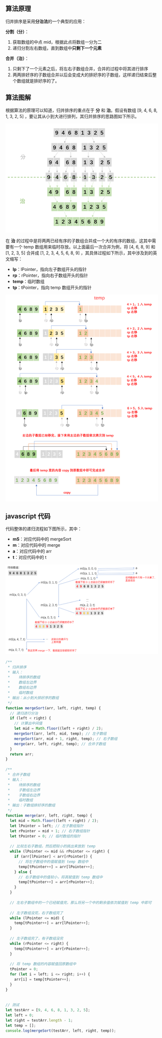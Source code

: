 ## 算法原理

归并排序是采用**分治法**的一个典型的应用：

**分割（分）**：

1. 获取数组的中点 mid，根据此点将数组一分为二
2. 递归分割左右数组，直到数组中**只剩下一个元素**

**合并（治）**：

1. 只剩下了一个元素之后，将左右子数组合并，合并的过程中将其进行排序
2. 两两排好序的子数组合并以后会变成大的排好序的子数组，这样递归结束后整个数组就是排好序的了。

## 算法图解

根据算法的原理可以知道，归并排序的重点在于 **分** 和 **治**。假设有数组 [9, 4, 6, 8, 1, 3, 2, 5] ，要让其从小到大进行排列，其归并排序的思路图如下所示。

![](../media/5.png)

在 **治** 的过程中是将两两已经有序的子数组合并成一个大的有序的数组，这其中需要有一个 temp 数组用来临时存放。以上面最后一次合并为例，将 [4, 6, 8, 9] 和 [1, 2, 3, 5] 合并成 [1, 2, 3, 4, 5, 6, 8, 9] ，其具体过程如下所示，其中涉及到的英文缩写：

- **lp**：lPointer，指向左子数组开头的指针
- **rp**：rPointer，指向右子数组开头的指针
- **temp**：临时数组
- **tp**：tPointer，指向 temp 数组开头的指针

![](../media/6.png)



## javascript 代码

代码整体的递归流程如下图所示，其中：

- **mS**：对应代码中的 mergeSort
- **m**：对应代码中的 merge
- **a**：对应代码中的 arr
- **t**：对应代码中的 t

![](../media/7.png)

```javascript
/**
 * 归并排序
 * 输入：
 *    待排序的数组
 *    数组左边界
 *    数组右边界
 *    临时数组
 * 输出：从小到大排好序的数组
 */
function mergeSort(arr, left, right, temp) {
  // 递归进行分治
  if (left < right) {
    // 计算出中间值
    let mid = Math.floor((left + right) / 2);
    mergeSort(arr, left, mid, temp); // 左子数组
    mergeSort(arr, mid + 1, right, temp); // 右子数组
    merge(arr, left, right, temp); // 合并子数组
  }
  return arr;
}

/**
 * 合并子数组
 * 输入：
 *    待排序的数组
 *    子数组左边界
 *    子数组右边界
 *    临时数组
 * 输出：子数组排好序的数组
 */
function merge(arr, left, right, temp) {
  let mid = Math.floor((left + right) / 2);
  let lPointer = left; // 左子数组指针
  let rPointer = mid + 1; // 右子数组指针
  let tPointer = 0; // 临时数组的指针

  // 比较左右子数组，然后把较小的挑出来放到 temp
  while (lPointer <= mid && rPointer <= right) {
    if (arr[lPointer] < arr[rPointer]) {
      // 将左子数组中的值赋值到 temp 数组中
      temp[tPointer++] = arr[lPointer++];
    } else {
      // 右子数组中的值较小，将其赋值到 temp 数组中
      temp[tPointer++] = arr[rPointer++];
    }
  }

  // 左右子数组中的一个已经赋值完，那么将另一个中的剩余值依次赋值到 temp 中即可

  // 左子数组没完，右子数组完了
  while (lPointer <= mid) {
    temp[tPointer++] = arr[lPointer++];
  }

  // 左子数组完了，有子数组没完
  while (rPointer <= right) {
    temp[tPointer++] = arr[rPointer++];
  }

  // 将 temp 数组的内容赋值回原数组中
  tPointer = 0;
  for (let i = left; i <= right; i++) {
    arr[i] = temp[tPointer++];
  }
}


// 测试
let testArr = [9, 4, 6, 8, 1, 3, 2, 5];
let left = 0;
let right = testArr.length - 1;
let temp = [];
console.log(mergeSort(testArr, left, right, temp));

```

